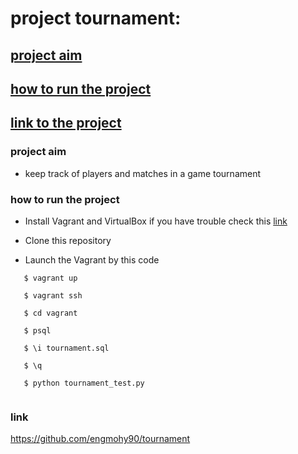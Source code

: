 # project tournament:


## [project aim](#project-aim)
## [how to run the project](#how-to-run-the-project)
## [link to the project](#link)

### project aim 
- keep track of players and matches in a game tournament

### how to run the project 

- Install Vagrant and VirtualBox if you have trouble check this [link](https://www.udacity.com/wiki/ud197/install-vagrant)

- Clone this repository
- Launch the Vagrant by this code 
 ```
    $ vagrant up
    
    $ vagrant ssh
    
    $ cd vagrant
    
    $ psql
    
    $ \i tournament.sql
    
    $ \q
    
    $ python tournament_test.py
    
```
### link
  
  https://github.com/engmohy90/tournament
